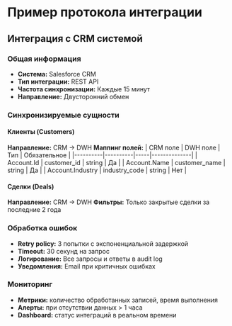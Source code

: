 # Пример протокола интеграции

## Интеграция с CRM системой

### Общая информация
- **Система:** Salesforce CRM
- **Тип интеграции:** REST API
- **Частота синхронизации:** Каждые 15 минут
- **Направление:** Двусторонний обмен

### Синхронизируемые сущности

#### Клиенты (Customers)
**Направление:** CRM → DWH
**Маппинг полей:**
| CRM поле | DWH поле | Тип | Обязательное |
|----------|----------|-----|--------------|
| Account.Id | customer_id | string | Да |
| Account.Name | customer_name | string | Да |
| Account.Industry | industry_code | string | Нет |

#### Сделки (Deals)  
**Направление:** CRM → DWH
**Фильтры:** Только закрытые сделки за последние 2 года

### Обработка ошибок
- **Retry policy:** 3 попытки с экспоненциальной задержкой
- **Timeout:** 30 секунд на запрос
- **Логирование:** Все запросы и ответы в audit log
- **Уведомления:** Email при критичных ошибках

### Мониторинг
- **Метрики:** количество обработанных записей, время выполнения
- **Алерты:** при отсутствии данных > 1 часа
- **Dashboard:** статус интеграций в реальном времени
